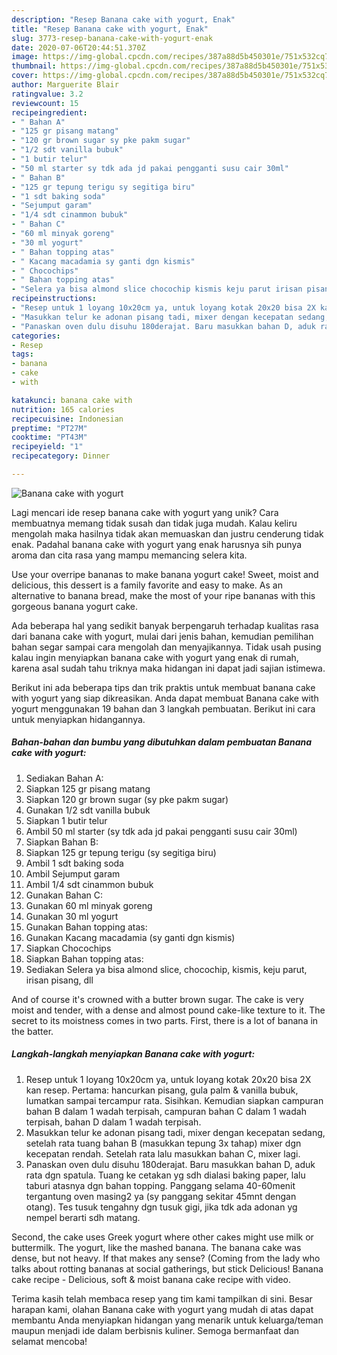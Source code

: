 ```yaml
---
description: "Resep Banana cake with yogurt, Enak"
title: "Resep Banana cake with yogurt, Enak"
slug: 3773-resep-banana-cake-with-yogurt-enak
date: 2020-07-06T20:44:51.370Z
image: https://img-global.cpcdn.com/recipes/387a88d5b450301e/751x532cq70/banana-cake-with-yogurt-foto-resep-utama.jpg
thumbnail: https://img-global.cpcdn.com/recipes/387a88d5b450301e/751x532cq70/banana-cake-with-yogurt-foto-resep-utama.jpg
cover: https://img-global.cpcdn.com/recipes/387a88d5b450301e/751x532cq70/banana-cake-with-yogurt-foto-resep-utama.jpg
author: Marguerite Blair
ratingvalue: 3.2
reviewcount: 15
recipeingredient:
- " Bahan A"
- "125 gr pisang matang"
- "120 gr brown sugar sy pke pakm sugar"
- "1/2 sdt vanilla bubuk"
- "1 butir telur"
- "50 ml starter sy tdk ada jd pakai pengganti susu cair 30ml"
- " Bahan B"
- "125 gr tepung terigu sy segitiga biru"
- "1 sdt baking soda"
- "Sejumput garam"
- "1/4 sdt cinammon bubuk"
- " Bahan C"
- "60 ml minyak goreng"
- "30 ml yogurt"
- " Bahan topping atas"
- " Kacang macadamia sy ganti dgn kismis"
- " Chocochips"
- " Bahan topping atas"
- "Selera ya bisa almond slice chocochip kismis keju parut irisan pisang dll"
recipeinstructions:
- "Resep untuk 1 loyang 10x20cm ya, untuk loyang kotak 20x20 bisa 2X kan resep. Pertama: hancurkan pisang, gula palm &amp; vanilla bubuk, lumatkan sampai tercampur rata. Sisihkan. Kemudian siapkan campuran bahan B dalam 1 wadah terpisah, campuran bahan C dalam 1 wadah terpisah, bahan D dalam 1 wadah terpisah."
- "Masukkan telur ke adonan pisang tadi, mixer dengan kecepatan sedang, setelah rata tuang bahan B (masukkan tepung 3x tahap) mixer dgn kecepatan rendah. Setelah rata lalu masukkan bahan C, mixer lagi."
- "Panaskan oven dulu disuhu 180derajat. Baru masukkan bahan D, aduk rata dgn spatula. Tuang ke cetakan yg sdh dialasi baking paper, lalu taburi atasnya dgn bahan topping. Panggang selama 40-60menit tergantung oven masing2 ya (sy panggang sekitar 45mnt dengan otang). Tes tusuk tengahny dgn tusuk gigi, jika tdk ada adonan yg nempel berarti sdh matang."
categories:
- Resep
tags:
- banana
- cake
- with

katakunci: banana cake with 
nutrition: 165 calories
recipecuisine: Indonesian
preptime: "PT27M"
cooktime: "PT43M"
recipeyield: "1"
recipecategory: Dinner

---
```



![Banana cake with yogurt](https://img-global.cpcdn.com/recipes/387a88d5b450301e/751x532cq70/banana-cake-with-yogurt-foto-resep-utama.jpg)

Lagi mencari ide resep banana cake with yogurt yang unik? Cara membuatnya memang tidak susah dan tidak juga mudah. Kalau keliru mengolah maka hasilnya tidak akan memuaskan dan justru cenderung tidak enak. Padahal banana cake with yogurt yang enak harusnya sih punya aroma dan cita rasa yang mampu memancing selera kita.

Use your overripe bananas to make banana yogurt cake! Sweet, moist and delicious, this dessert is a family favorite and easy to make. As an alternative to banana bread, make the most of your ripe bananas with this gorgeous banana yogurt cake.

Ada beberapa hal yang sedikit banyak berpengaruh terhadap kualitas rasa dari banana cake with yogurt, mulai dari jenis bahan, kemudian pemilihan bahan segar sampai cara mengolah dan menyajikannya. Tidak usah pusing kalau ingin menyiapkan banana cake with yogurt yang enak di rumah, karena asal sudah tahu triknya maka hidangan ini dapat jadi sajian istimewa.


Berikut ini ada beberapa tips dan trik praktis untuk membuat banana cake with yogurt yang siap dikreasikan. Anda dapat membuat Banana cake with yogurt menggunakan 19 bahan dan 3 langkah pembuatan. Berikut ini cara untuk menyiapkan hidangannya.

<!--inarticleads1-->

##### Bahan-bahan dan bumbu yang dibutuhkan dalam pembuatan Banana cake with yogurt:

1. Sediakan  Bahan A:
1. Siapkan 125 gr pisang matang
1. Siapkan 120 gr brown sugar (sy pke pakm sugar)
1. Gunakan 1/2 sdt vanilla bubuk
1. Siapkan 1 butir telur
1. Ambil 50 ml starter (sy tdk ada jd pakai pengganti susu cair 30ml)
1. Siapkan  Bahan B:
1. Siapkan 125 gr tepung terigu (sy segitiga biru)
1. Ambil 1 sdt baking soda
1. Ambil Sejumput garam
1. Ambil 1/4 sdt cinammon bubuk
1. Gunakan  Bahan C:
1. Gunakan 60 ml minyak goreng
1. Gunakan 30 ml yogurt
1. Gunakan  Bahan topping atas:
1. Gunakan  Kacang macadamia (sy ganti dgn kismis)
1. Siapkan  Chocochips
1. Siapkan  Bahan topping atas:
1. Sediakan Selera ya bisa almond slice, chocochip, kismis, keju parut, irisan pisang, dll


And of course it&#39;s crowned with a butter brown sugar. The cake is very moist and tender, with a dense and almost pound cake-like texture to it. The secret to its moistness comes in two parts. First, there is a lot of banana in the batter. 

<!--inarticleads2-->

##### Langkah-langkah menyiapkan Banana cake with yogurt:

1. Resep untuk 1 loyang 10x20cm ya, untuk loyang kotak 20x20 bisa 2X kan resep. Pertama: hancurkan pisang, gula palm &amp; vanilla bubuk, lumatkan sampai tercampur rata. Sisihkan. Kemudian siapkan campuran bahan B dalam 1 wadah terpisah, campuran bahan C dalam 1 wadah terpisah, bahan D dalam 1 wadah terpisah.
1. Masukkan telur ke adonan pisang tadi, mixer dengan kecepatan sedang, setelah rata tuang bahan B (masukkan tepung 3x tahap) mixer dgn kecepatan rendah. Setelah rata lalu masukkan bahan C, mixer lagi.
1. Panaskan oven dulu disuhu 180derajat. Baru masukkan bahan D, aduk rata dgn spatula. Tuang ke cetakan yg sdh dialasi baking paper, lalu taburi atasnya dgn bahan topping. Panggang selama 40-60menit tergantung oven masing2 ya (sy panggang sekitar 45mnt dengan otang). Tes tusuk tengahny dgn tusuk gigi, jika tdk ada adonan yg nempel berarti sdh matang.


Second, the cake uses Greek yogurt where other cakes might use milk or buttermilk. The yogurt, like the mashed banana. The banana cake was dense, but not heavy. If that makes any sense? (Coming from the lady who talks about rotting bananas at social gatherings, but stick Delicious! Banana cake recipe - Delicious, soft &amp; moist banana cake recipe with video. 

Terima kasih telah membaca resep yang tim kami tampilkan di sini. Besar harapan kami, olahan Banana cake with yogurt yang mudah di atas dapat membantu Anda menyiapkan hidangan yang menarik untuk keluarga/teman maupun menjadi ide dalam berbisnis kuliner. Semoga bermanfaat dan selamat mencoba!
